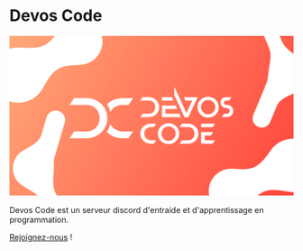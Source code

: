 # Devos Code

![Devos Code's banner](images/banner.png)

Devos Code est un serveur discord d'entraide et d'apprentissage en programmation.

[Rejoignez-nous](https://discord.gg/devos-code-759432409400999967) !
